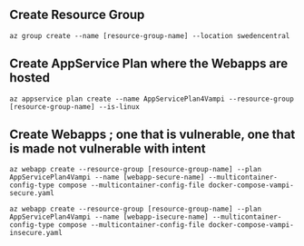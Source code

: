 ## Create Resource Group
`az group create --name [resource-group-name] --location swedencentral`

## Create AppService Plan where the Webapps are hosted
`az appservice plan create --name AppServicePlan4Vampi --resource-group [resource-group-name] --is-linux`

## Create Webapps ; one that is vulnerable, one that is made not vulnerable with intent
`az webapp create --resource-group [resource-group-name] --plan AppServicePlan4Vampi --name [webapp-secure-name] --multicontainer-config-type compose --multicontainer-config-file docker-compose-vampi-secure.yaml`

`az webapp create --resource-group [resource-group-name] --plan AppServicePlan4Vampi --name [webapp-isecure-name] --multicontainer-config-type compose --multicontainer-config-file docker-compose-vampi-insecure.yaml`
